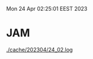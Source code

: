 Mon 24 Apr 02:25:01 EEST 2023
# JAM
<a href='./cache/202304/24_02.log'>./cache/202304/24_02.log</a>
